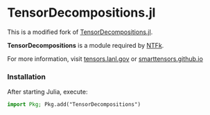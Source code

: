 # TensorDecompositions.jl

This is a modified fork of [TensorDecompositions.jl](https://github.com/yunjhongwu/TensorDecompositions.jl).

**TensorDecompositions** is a module required by [NTFk](https://github.com/SmartTensors//NTFk.jl).

For more information, visit [tensors.lanl.gov](http://tensors.lanl.gov) or [smarttensors.github.io](https://smarttensors.github.io/)

### Installation

After starting Julia, execute:

```julia
import Pkg; Pkg.add("TensorDecompositions")
```
